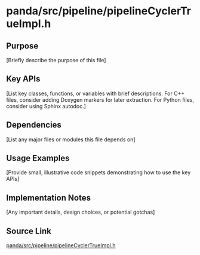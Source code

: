 # panda/src/pipeline/pipelineCyclerTrueImpl.h

## Purpose
[Briefly describe the purpose of this file]

## Key APIs
[List key classes, functions, or variables with brief descriptions.
For C++ files, consider adding Doxygen markers for later extraction.
For Python files, consider using Sphinx autodoc.]

## Dependencies
[List any major files or modules this file depends on]

## Usage Examples
[Provide small, illustrative code snippets demonstrating how to use the key APIs]

## Implementation Notes
[Any important details, design choices, or potential gotchas]

## Source Link
[panda/src/pipeline/pipelineCyclerTrueImpl.h](link_to_source_repository/panda/src/pipeline/pipelineCyclerTrueImpl.h)
